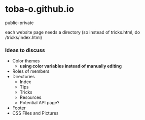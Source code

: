 # toba-o.github.io
public-private

each website page needs a directory (so instead of tricks.html, do /tricks/index.html)
### Ideas to discuss 
- Color themes
  - **using color variables instead of manually editing**
- Roles of members
- Directories
  - Index
  - Tips
  - Tricks
  - Resources
  - Potential API page?
- Footer
- CSS Files and Pictures
